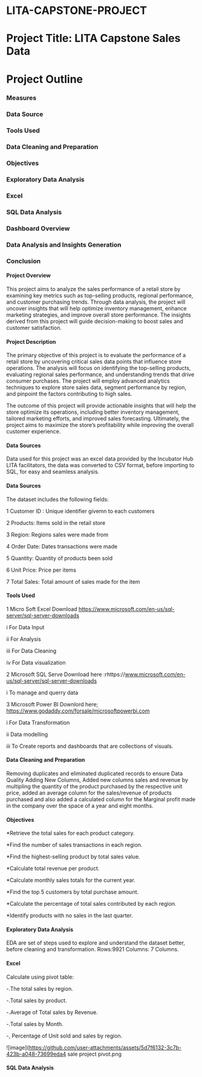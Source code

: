 # LITA-CAPSTONE-PROJECT

# Project Title: LITA Capstone Sales Data

# Project Outline

### Measures

### Data Source

### Tools Used

### Data Cleaning and Preparation

### Objectives

### Exploratory Data Analysis

### Excel

### SQL Data Analysis

### Dashboard Overview

### Data Analysis and Insights Generation

### Conclusion


#### Project Overview
This project aims to analyze the sales performance of a retail store by examining key metrics such as top-selling products, regional performance, and customer purchasing trends. Through data analysis, the project will uncover insights that will help optimize inventory management, enhance marketing strategies, and improve overall store performance. The insights derived from this project will guide decision-making to boost sales and customer satisfaction.

#### Project Description

The primary objective of this project is to evaluate the performance of a retail store by uncovering critical sales data points that influence store operations. The analysis will focus on identifying the top-selling products, evaluating regional sales performance, and understanding trends that drive consumer purchases. The project will employ advanced analytics techniques to explore store sales data, segment performance by region, and pinpoint the factors contributing to high sales.

The outcome of this project will provide actionable insights that will help the store optimize its operations, including better inventory management, tailored marketing efforts, and improved sales forecasting. Ultimately, the project aims to maximize the store’s profitability while improving the overall customer experience.

#### Data Sources
Data used for this project was an excel data provided by the Incubator Hub LITA facilitators, the data was converted to CSV format, before importing to SQL, for easy and seamless analysis.

#### Data Sources

The dataset includes the following fields:

1 Customer ID : Unique identifier givemn to each customers

2 Products: Items sold in the retail store

3 Region: Regions sales were made from

4 Order Date: Dates transactions were made

5 Quantity: Quantity of products been sold

6 Unit Price: Price per items

7 Total Sales: Total amount of sales made for the item

#### Tools Used
1 Micro Soft Excel Download https://www.microsoft.com/en-us/sql-server/sql-server-downloads

 i For Data Input
 
 ii For Analysis
 
iii For Data Cleaning

iv  For Data visualization

2 Microsoft SQL Serve Download here :rhttps://www.microsoft.com/en-us/sql-server/sql-server-downloads

 i To manage and querry data

3 Microsoft Power BI Downlord here; https://www.godaddy.com/forsale/microsoftpowerbi.com

 i For Data Transformation
 
ii Data modelling

iii To Create reports and dashboards that are collections of visuals.

#### Data Cleaning and Preparation

Removing duplicates and eliminated duplicated records to ensure Data Quality Adding New Columns, Added new columns sales and revenue by multipling the quantity of the product purchased by the respective unit price, added an average column for the sales/revenue of products purchased and also added a calculated column for the Marginal profit made in the company over the space of a year and eight months.


#### Objectives

*Retrieve the total sales for each product category.

*Find the number of sales transactions in each region.

*Find the highest-selling product by total sales value.

*Calculate total revenue per product.

*Calculate monthly sales totals for the current year.

*Find the top 5 customers by total purchase amount.

*Calculate the percentage of total sales contributed by each region.

*Identify products with no sales in the last quarter.

#### Exploratory Data Analysis

EDA are set of steps used to explore and understand the dataset better, before cleaning and transformation. Rows:9921 Columns: 7 Columns.

####  Excel

Calculate using pivot table:

-.The total sales by region.

-.Total sales by product.

-.Average of Total sales by Revenue.

-.Total sales by Month.

-, Percentage of Unit sold and sales by region.


![image](https://github.com/user-attachments/assets/5d7f6132-3c7b-423b-a048-73699eda4
sale project pivot.png




#### SQL Data Analysis



